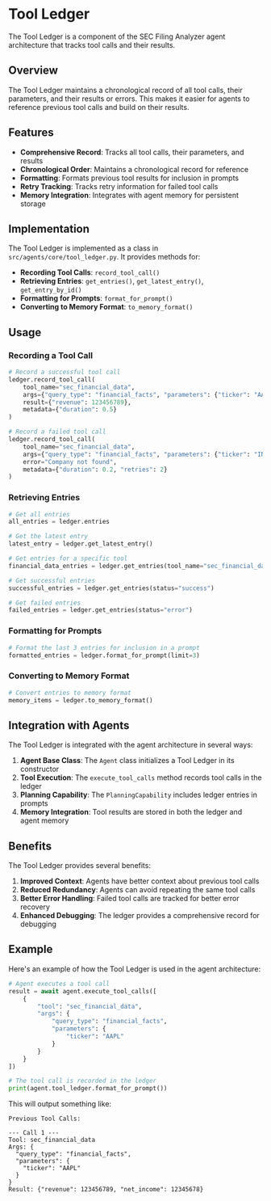 # Tool Ledger

The Tool Ledger is a component of the SEC Filing Analyzer agent architecture that tracks tool calls and their results.

## Overview

The Tool Ledger maintains a chronological record of all tool calls, their parameters, and their results or errors. This makes it easier for agents to reference previous tool calls and build on their results.

## Features

- **Comprehensive Record**: Tracks all tool calls, their parameters, and results
- **Chronological Order**: Maintains a chronological record for reference
- **Formatting**: Formats previous tool results for inclusion in prompts
- **Retry Tracking**: Tracks retry information for failed tool calls
- **Memory Integration**: Integrates with agent memory for persistent storage

## Implementation

The Tool Ledger is implemented as a class in `src/agents/core/tool_ledger.py`. It provides methods for:

- **Recording Tool Calls**: `record_tool_call()`
- **Retrieving Entries**: `get_entries()`, `get_latest_entry()`, `get_entry_by_id()`
- **Formatting for Prompts**: `format_for_prompt()`
- **Converting to Memory Format**: `to_memory_format()`

## Usage

### Recording a Tool Call

```python
# Record a successful tool call
ledger.record_tool_call(
    tool_name="sec_financial_data",
    args={"query_type": "financial_facts", "parameters": {"ticker": "AAPL"}},
    result={"revenue": 123456789},
    metadata={"duration": 0.5}
)

# Record a failed tool call
ledger.record_tool_call(
    tool_name="sec_financial_data",
    args={"query_type": "financial_facts", "parameters": {"ticker": "INVALID"}},
    error="Company not found",
    metadata={"duration": 0.2, "retries": 2}
)
```

### Retrieving Entries

```python
# Get all entries
all_entries = ledger.entries

# Get the latest entry
latest_entry = ledger.get_latest_entry()

# Get entries for a specific tool
financial_data_entries = ledger.get_entries(tool_name="sec_financial_data")

# Get successful entries
successful_entries = ledger.get_entries(status="success")

# Get failed entries
failed_entries = ledger.get_entries(status="error")
```

### Formatting for Prompts

```python
# Format the last 3 entries for inclusion in a prompt
formatted_entries = ledger.format_for_prompt(limit=3)
```

### Converting to Memory Format

```python
# Convert entries to memory format
memory_items = ledger.to_memory_format()
```

## Integration with Agents

The Tool Ledger is integrated with the agent architecture in several ways:

1. **Agent Base Class**: The `Agent` class initializes a Tool Ledger in its constructor
2. **Tool Execution**: The `execute_tool_calls` method records tool calls in the ledger
3. **Planning Capability**: The `PlanningCapability` includes ledger entries in prompts
4. **Memory Integration**: Tool results are stored in both the ledger and agent memory

## Benefits

The Tool Ledger provides several benefits:

1. **Improved Context**: Agents have better context about previous tool calls
2. **Reduced Redundancy**: Agents can avoid repeating the same tool calls
3. **Better Error Handling**: Failed tool calls are tracked for better error recovery
4. **Enhanced Debugging**: The ledger provides a comprehensive record for debugging

## Example

Here's an example of how the Tool Ledger is used in the agent architecture:

```python
# Agent executes a tool call
result = await agent.execute_tool_calls([
    {
        "tool": "sec_financial_data",
        "args": {
            "query_type": "financial_facts",
            "parameters": {
                "ticker": "AAPL"
            }
        }
    }
])

# The tool call is recorded in the ledger
print(agent.tool_ledger.format_for_prompt())
```

This will output something like:

```
Previous Tool Calls:

--- Call 1 ---
Tool: sec_financial_data
Args: {
  "query_type": "financial_facts",
  "parameters": {
    "ticker": "AAPL"
  }
}
Result: {"revenue": 123456789, "net_income": 12345678}
```
